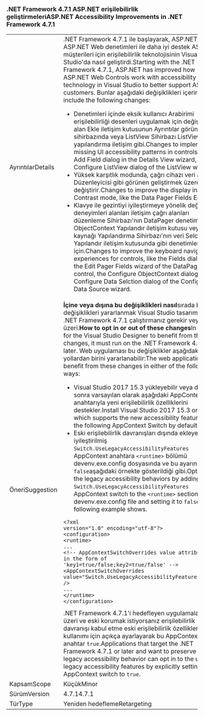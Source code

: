 ### <a name="aspnet-accessibility-improvements-in-net-framework-471"></a><span data-ttu-id="0f8a6-101">.NET Framework 4.7.1 ASP.NET erişilebilirlik geliştirmeleri</span><span class="sxs-lookup"><span data-stu-id="0f8a6-101">ASP.NET Accessibility Improvements in .NET Framework 4.7.1</span></span>

|   |   |
|---|---|
|<span data-ttu-id="0f8a6-102">Ayrıntılar</span><span class="sxs-lookup"><span data-stu-id="0f8a6-102">Details</span></span>|<span data-ttu-id="0f8a6-103">.NET Framework 4.7.1 ile başlayarak, ASP.NET, ASP.NET Web denetimleri ile daha iyi destek ASP.NET müşterileri için erişilebilirlik teknolojisinin Visual Studio'da nasıl geliştirdi.</span><span class="sxs-lookup"><span data-stu-id="0f8a6-103">Starting with the .NET Framework 4.7.1, ASP.NET has improved how ASP.NET Web Controls work with accessibility technology in Visual Studio to better support ASP.NET customers.</span></span>  <span data-ttu-id="0f8a6-104">Bunlar aşağıdaki değişiklikleri içerir:</span><span class="sxs-lookup"><span data-stu-id="0f8a6-104">These include the following changes:</span></span><ul><li><span data-ttu-id="0f8a6-105">Denetimleri içinde eksik kullanıcı Arabirimi erişilebilirliği desenleri uygulamak için değişiklikler, alan Ekle iletişim kutusunun Ayrıntılar görünümü sihirbazında veya ListView Sihirbazı ListView yapılandırma iletişim gibi.</span><span class="sxs-lookup"><span data-stu-id="0f8a6-105">Changes to implement missing UI accessibility patterns in controls, like the Add Field dialog in the Details View wizard, or the Configure ListView dialog of the ListView wizard.</span></span></li><li><span data-ttu-id="0f8a6-106">Yüksek karşıtlık modunda, çağrı cihazı veri alanları Düzenleyicisi gibi görünen geliştirmek üzere değiştirir.</span><span class="sxs-lookup"><span data-stu-id="0f8a6-106">Changes to improve the display in High Contrast mode, like the Data Pager Fields Editor.</span></span></li><li><span data-ttu-id="0f8a6-107">Klavye ile gezintiyi iyileştirmeye yönelik değişiklikler deneyimleri alanları iletişim çağrı alanları düzenleme Sihirbazı'nın DataPager denetimi, ObjectContext Yapılandır iletişim kutusu veya veri kaynağı Yapılandırma Sihirbazı'nın veri Selction Yapılandır iletişim kutusunda gibi denetimler için.</span><span class="sxs-lookup"><span data-stu-id="0f8a6-107">Changes to improve the keyboard navigation experiences for controls, like the Fields dialog in the Edit Pager Fields wizard of the DataPager control, the Configure ObjectContext dialog, or the Configure Data Selction dialog of the Configure Data Source wizard.</span></span></li></ul>|
|<span data-ttu-id="0f8a6-108">Öneri</span><span class="sxs-lookup"><span data-stu-id="0f8a6-108">Suggestion</span></span>|<span data-ttu-id="0f8a6-109"><strong>İçine veya dışına bu değişiklikleri nasıl</strong>sırada bu değişiklikleri yararlanmak Visual Studio tasarımcısı için .NET Framework 4.7.1 çalıştırmanız gerekir veya üzeri.</span><span class="sxs-lookup"><span data-stu-id="0f8a6-109"><strong>How to opt in or out of these changes</strong>In order for the Visual Studio Designer to benefit from these changes, it must run on the .NET Framework 4.7.1 or later.</span></span> <span data-ttu-id="0f8a6-110">Web uygulaması bu değişiklikler aşağıdaki yollardan birini yararlanabilir:</span><span class="sxs-lookup"><span data-stu-id="0f8a6-110">The web application can benefit from these changes in either of the following ways:</span></span><ul><li><span data-ttu-id="0f8a6-111">Visual Studio 2017 15.3 yükleyebilir veya daha sonra varsayılan olarak aşağıdaki AppContext anahtarıyla yeni erişilebilirlik özelliklerini destekler.</span><span class="sxs-lookup"><span data-stu-id="0f8a6-111">Install Visual Studio 2017 15.3 or later, which supports the new accessibility features with the following AppContext Switch by default.</span></span></li><li><span data-ttu-id="0f8a6-112">Eski erişilebilirlik davranışları dışında ekleyerek iyileştirilmiş <code>Switch.UseLegacyAccessibilityFeatures</code> AppContext anahtara <code>&lt;runtime&gt;</code> bölümü devenv.exe.config dosyasında ve bu ayarın <code>false</code>aşağıdaki örnekte gösterildiği gibi.</span><span class="sxs-lookup"><span data-stu-id="0f8a6-112">Opt out of the legacy accessibility behaviors by adding the <code>Switch.UseLegacyAccessibilityFeatures</code> AppContext switch to the <code>&lt;runtime&gt;</code> section in the devenv.exe.config file and setting it to <code>false</code>, as the following example shows.</span></span></li></ul><pre><code class="lang-xml">&lt;?xml version=&quot;1.0&quot; encoding=&quot;utf-8&quot;?&gt;&#13;&#10;&lt;configuration&gt;&#13;&#10;&lt;runtime&gt;&#13;&#10;...&#13;&#10;&lt;!-- AppContextSwitchOverrides value attribute is in the form of &#39;key1=true/false;key2=true/false&#39;  --&gt;&#13;&#10;&lt;AppContextSwitchOverrides value=&quot;Switch.UseLegacyAccessibilityFeatures=false&quot; /&gt;&#13;&#10;...&#13;&#10;&lt;/runtime&gt;&#13;&#10;&lt;/configuration&gt;&#13;&#10;</code></pre><span data-ttu-id="0f8a6-113">.NET Framework 4.7.1'i hedefleyen uygulamalar veya üzeri ve eski korumak istiyorsanız erişilebilirlik davranışı kabul etme eski erişilebilirlik özelliklerinin kullanımı için açıkça ayarlayarak bu AppContext anahtar <code>true</code>.</span><span class="sxs-lookup"><span data-stu-id="0f8a6-113">Applications that target the .NET Framework 4.7.1 or later and want to preserve the legacy accessibility behavior can opt in to the use of legacy accessibility features by explicitly setting this AppContext switch to <code>true</code>.</span></span>|
|<span data-ttu-id="0f8a6-114">Kapsam</span><span class="sxs-lookup"><span data-stu-id="0f8a6-114">Scope</span></span>|<span data-ttu-id="0f8a6-115">Küçük</span><span class="sxs-lookup"><span data-stu-id="0f8a6-115">Minor</span></span>|
|<span data-ttu-id="0f8a6-116">Sürüm</span><span class="sxs-lookup"><span data-stu-id="0f8a6-116">Version</span></span>|<span data-ttu-id="0f8a6-117">4.7.1</span><span class="sxs-lookup"><span data-stu-id="0f8a6-117">4.7.1</span></span>|
|<span data-ttu-id="0f8a6-118">Tür</span><span class="sxs-lookup"><span data-stu-id="0f8a6-118">Type</span></span>|<span data-ttu-id="0f8a6-119">Yeniden hedefleme</span><span class="sxs-lookup"><span data-stu-id="0f8a6-119">Retargeting</span></span>|


